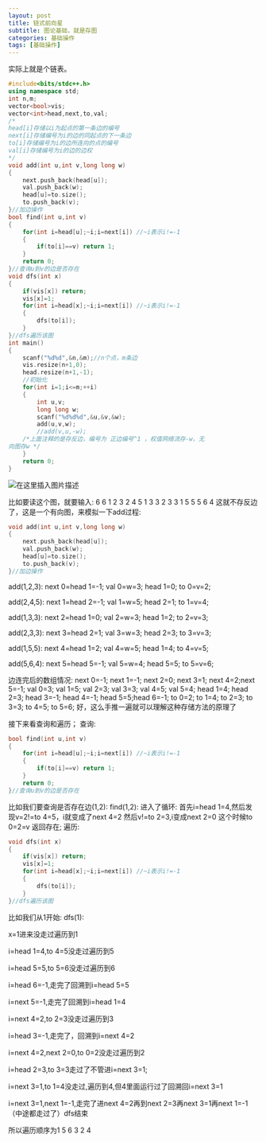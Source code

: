 ```yaml
---
layout: post
title: 链式前向星
subtitle: 图论基础，就是存图
categories: 基础操作
tags: [基础操作]
---
```


实际上就是个链表。

```cpp
#include<bits/stdc++.h>
using namespace std;
int n,m;
vector<bool>vis;
vector<int>head,next,to,val;
/*
head[i]存储以i为起点的第一条边的编号
next[i]存储编号为i的边的同起点的下一条边
to[i]存储编号为i的边所连向的点的编号
val[i]存储编号为i的边的边权
*/
void add(int u,int v,long long w)
{
	next.push_back(head[u]);
	val.push_back(w);
	head[u]=to.size();
	to.push_back(v);
}//加边操作
bool find(int u,int v)
{
	for(int i=head[u];~i;i=next[i]) //~i表示i!=-1
	{
		if(to[i]==v) return 1;
	}
	return 0;
}//查询u到v的边是否存在
void dfs(int x)
{
	if(vis[x]) return;
	vis[x]=1;
	for(int i=head[x];~i;i=next[i]) //~i表示i!=-1
	{
		dfs(to[i]);
	}
}//dfs遍历该图
int main()
{
	scanf("%d%d",&n,&m);//n个点，m条边
	vis.resize(n+1,0);
	head.resize(n+1,-1);
	//初始化
	for(int i=1;i<=m;++i)
	{
		int u,v;
		long long w;
		scanf("%d%d%d",&u,&v,&w);
		add(u,v,w);
		//add(v,u,-w);
	/*上面注释的是存反边，编号为 正边编号^1 ，权值网络流存-w，无
向图存w */
	}
	return 0;
} 
```
![在这里插入图片描述](https://img-blog.csdnimg.cn/20200731171100106.png?x-oss-process=image/watermark,type_ZmFuZ3poZW5naGVpdGk,shadow_10,text_aHR0cHM6Ly9ibG9nLmNzZG4ubmV0L3FxXzQxMDM2ODY5,size_16,color_FFFFFF,t_70)

比如要读这个图，就要输入:
6 6
1 2 3
2 4 5
1 3 3
2 3 3
1 5 5
5 6 4
这就不存反边了，这是一个有向图，来模拟一下add过程:
```cpp
void add(int u,int v,long long w)
{
	next.push_back(head[u]);
	val.push_back(w);
	head[u]=to.size();
	to.push_back(v);
}//加边操作
```
add(1,2,3):
next 0=head 1=-1; val 0=w=3; head 1=0; to 0=v=2;

add(2,4,5):
next 1=head 2=-1; val 1=w=5; head 2=1; to 1=v=4;

add(1,3,3):
next 2=head 1=0; val 2=w=3; head 1=2; to 2=v=3;

add(2,3,3):
next 3=head 2=1; val 3=w=3; head 2=3; to 3=v=3;

add(1,5,5):
next 4=head 1=2; val 4=w=5; head 1=4; to 4=v=5;

add(5,6,4):
next 5=head 5=-1; val 5=w=4; head 5=5; to 5=v=6;

边连完后的数组情况:
next 0=-1; next 1=-1; next 2=0; next 3=1; next 4=2;next 5=-1;
val 0=3; val 1=5; val 2=3; val 3=3; val 4=5; val 5=4;
head 1=4; head 2=3; head 3=-1; head 4=-1; head 5=5;head 6=-1;
to 0=2; to 1=4; to 2=3; to 3=3; to 4=5; to 5=6;
好，这么手推一遍就可以理解这种存储方法的原理了

接下来看查询和遍历；
查询:

```cpp
bool find(int u,int v)
{
	for(int i=head[u];~i;i=next[i]) //~i表示i!=-1
	{
		if(to[i]==v) return 1;
	}
	return 0;
}//查询u到v的边是否存在
```

比如我们要查询是否存在边(1,2):
find(1,2):
进入了循环:
首先i=head 1=4,然后发现v=2!=to 4=5，i就变成了next 4=2
然后v!=to 2=3,i变成next 2=0
这个时候to 0=2=v 返回存在;
遍历:

```cpp
void dfs(int x)
{
	if(vis[x]) return;
	vis[x]=1;
	for(int i=head[x];~i;i=next[i]) //~i表示i!=-1
	{
		dfs(to[i]);
	}
}//dfs遍历该图
```
比如我们从1开始:
dfs(1):

x=1进来没走过遍历到1

i=head 1=4,to 4=5没走过遍历到5

i=head 5=5,to 5=6没走过遍历到6

i=head 6=-1,走完了回溯到i=head 5=5

i=next 5=-1,走完了回溯到i=head 1=4

i=next 4=2,to 2=3没走过遍历到3

i=head 3=-1,走完了，回溯到i=next 4=2

i=next 4=2,next 2=0,to 0=2没走过遍历到2

i=head 2=3,to 3=3走过了不管进i=next 3=1;

i=next 3=1,to 1=4没走过,遍历到4,但4里面运行过了回溯回i=next 3=1

i=next 3=1,next 1=-1,走完了进next 4=2再到next 2=3再next 3=1再next 1=-1（中途都走过了）dfs结束

所以遍历顺序为1 5 6 3 2 4

